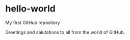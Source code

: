# hello-world
My first GitHub repository

Greetings and salutations to all from the world of GitHub.
